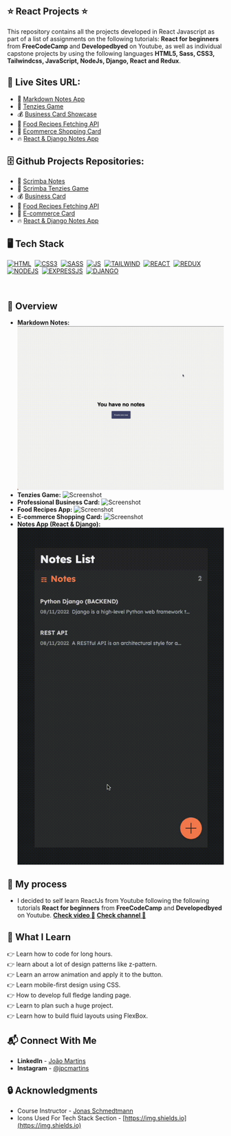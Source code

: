 ## ⭐ React Projects ⭐

This repository contains all the projects developed in React Javascript as part of a list of assignments on the following tutorials: **React for beginners** from **FreeCodeCamp** and **Developedbyed** on Youtube, as well as individual capstone projects by using the following languages **HTML5, Sass, CSS3, Tailwindcss, JavaScript, NodeJs, Django, React and Redux**.

## 🔗 Live Sites URL:

- 🔎 <a href="https://scrimba-notes.joao-martins.net/">Markdown Notes App</a>
- 🧨 <a href="https://tenzies.joao-martins.net/">Tenzies Game</a>
- 💰 <a href="https://business-card.joao-martins.net/">Business Card Showcase</a>
- 📍 <a href="https://recipes.joao-martins.net/">Food Recipes Fetching API</a>
- 🍔 <a href="https://ecomm2.joao-martins.net/">Ecommerce Shopping Card</a>
- 🔥 <a href="https://dj-notes.joao-martins.net/">React & Django Notes App</a>

## 🗄️ Github Projects Repositories:

- 🔎 <a href="https://github.com/joao82/scrimba-notes">Scrimba Notes</a>
- 🧨 <a href="https://github.com/joao82/scrimba-tenzies">Scrimba Tenzies Game</a>
- 💰 <a href="https://github.com/joao82/business-card">Business Card</a>
- 🍔 <a href="https://github.com/joao82/recipes">Food Recipes Fetching API</a>
- 📍 <a href="https://github.com/joao82/reduxStore">E-commerce Card</a>
- 🔥 <a href="https://github.com/joao82/django-notes">React & Django Notes App</a>

## 🖥️ Tech Stack

[![HTML](https://img.shields.io/badge/html5%20-%23E34F26.svg?&style=for-the-badge&logo=html5&logoColor=white)](https://github.com/joao82)&nbsp;
[![CSS3](https://img.shields.io/badge/css3%20-%231572B6.svg?&style=for-the-badge&logo=css3&logoColor=white)](https://github.com/joao82)&nbsp;
[![SASS](https://img.shields.io/badge/Sass-CC6699?style=for-the-badge&logo=sass&logoColor=white)](https://github.com/joao82)&nbsp;
[![JS](https://img.shields.io/badge/javascript%20-%23323330.svg?&style=for-the-badge&logo=javascript&logoColor=%23F7DF1E)](https://github.com/joao82)&nbsp;
[![TAILWIND](https://img.shields.io/badge/Tailwind_CSS-38B2AC?style=for-the-badge&logo=tailwind-css&logoColor=white)](https://github.com/joao82)&nbsp;
[![REACT](https://img.shields.io/badge/react-%2320232a.svg?style=for-the-badge&logo=react&logoColor=%2361DAFB)](https://github.com/joao82)&nbsp;
[![REDUX](https://img.shields.io/badge/Redux-593D88?style=for-the-badge&logo=redux&logoColor=white)](https://github.com/joao82)&nbsp;
[![NODEJS](https://img.shields.io/badge/Node.js-43853D?style=for-the-badge&logo=node.js&logoColor=white)](https://github.com/joao82)&nbsp;
[![EXPRESSJS](https://img.shields.io/badge/Express.js-404D59?style=for-the-badge)](https://github.com/joao82)&nbsp;
[![DJANGO](https://img.shields.io/badge/Django-092E20?style=for-the-badge&logo=django&logoColor=white)](https://github.com/joao82)&nbsp;

<br>

## 📸 Overview

- **Markdown Notes:**
  ![Screenshot](./static/notes.gif?raw=true "Markdown Notes App")
- **Tenzies Game:**
  ![Screenshot](./static/tenzies.gif?raw=true "Tenzies Game")
- **Professional Business Card:**
  ![Screenshot](./static/business-card.gif?raw=true "Business Card")
- **Food Recipes App:**
  ![Screenshot](./static/delicious.gif?raw=true "React Web Recipes App")
- **E-commerce Shopping Card:**
  ![Screenshot](./static/ecom.gif?raw=true "e-commerce shopping card")
- **Notes App (React & Django):**
  ![Screenshot](./static/dj-notes.gif?raw=true "Django React Notes App")

## 🚀 My process

- I decided to self learn ReactJs from Youtube following the following tutorials **React for beginners** from **FreeCodeCamp** and **Developedbyed** on Youtube.
  <a href="https://www.youtube.com/watch?v=bMknfKXIFA8">**Check video 🚀**</a>
  <a href="https://www.youtube.com/@developedbyed"> **Check channel 🚀**</a>

## 📌 What I Learn

👉 Learn how to code for long hours.  
👉 learn about a lot of design patterns like z-pattern.  
👉 Learn an arrow animation and apply it to the button.  
👉 Learn mobile-first design using CSS.  
👉 How to develop full fledge landing page.  
👉 Learn to plan such a huge project.  
👉 Learn how to build fluid layouts using FlexBox.

## 📬 Connect With Me

- **LinkedIn** - [João Martins](https://www.linkedin.com/in/joão-pedro-martins-755ba64b/)
- **Instagram** - [@jpcmartins](https://www.instagram.com/jpcmartins/)

## 🔒 Acknowledgments

- Course Instructor - [Jonas Schmedtmann](https://github.com/jonasschmedtmann)
- Icons Used For Tech Stack Section - [https://img.shields.io](https://img.shields.io)
